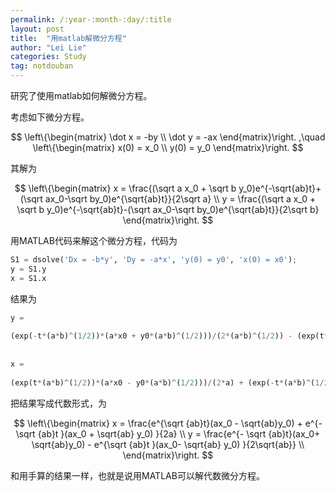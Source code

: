 ```yaml
---
permalink: /:year-:month-:day/:title
layout: post
title:  "用matlab解微分方程"
author: "Lei Lie"
categories: Study
tag: notdouban
---
```


研究了使用matlab如何解微分方程。

考虑如下微分方程。

$$
\left\{\begin{matrix}
\dot x = -by		\\
\dot y = -ax
\end{matrix}\right. ,\quad
\left\{\begin{matrix}
x(0) = x_0		\\
y(0) = y_0
\end{matrix}\right.
$$

其解为

$$
\left\{\begin{matrix}
x = \frac{(\sqrt a x_0 + \sqrt b y_0)e^{-\sqrt{ab}t}+(\sqrt ax_0-\sqrt by_0)e^{\sqrt{ab}t}}{2\sqrt a}		\\
y = \frac{(\sqrt a x_0 + \sqrt b y_0)e^{-\sqrt{ab}t}-(\sqrt ax_0-\sqrt by_0)e^{\sqrt{ab}t}}{2\sqrt b}		
\end{matrix}\right. 
$$

用MATLAB代码来解这个微分方程，代码为

```python
S1 = dsolve('Dx = -b*y', 'Dy = -a*x', 'y(0) = y0', 'x(0) = x0');
y = S1.y
x = S1.x
```

结果为
```python
y =
 
(exp(-t*(a*b)^(1/2))*(a*x0 + y0*(a*b)^(1/2)))/(2*(a*b)^(1/2)) - (exp(t*(a*b)^(1/2))*(a*x0 - y0*(a*b)^(1/2)))/(2*(a*b)^(1/2))
 
 
x =
 
(exp(t*(a*b)^(1/2))*(a*x0 - y0*(a*b)^(1/2)))/(2*a) + (exp(-t*(a*b)^(1/2))*(a*x0 + y0*(a*b)^(1/2)))/(2*a)
```

把结果写成代数形式，为

$$
\left\{\begin{matrix}
x = \frac{e^{\sqrt {ab}t}(ax_0 - \sqrt{ab}y_0) + e^{-\sqrt {ab}t }(ax_0 + \sqrt{ab} y_0) }{2a}	\\
y = \frac{e^{- \sqrt {ab}t}(ax_0+ \sqrt{ab}y_0) - e^{\sqrt {ab}t }(ax_0- \sqrt{ab} y_0) }{2\sqrt{ab}} \\
\end{matrix}\right.
$$

和用手算的结果一样，也就是说用MATLAB可以解代数微分方程。